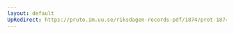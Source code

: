 ```yaml
---
layout: default
UpRedirect: https://pruto.im.uu.se/riksdagen-records-pdf/1874/prot-1874--ak--320/prot-1874--ak--320_012.pdf
---
```

